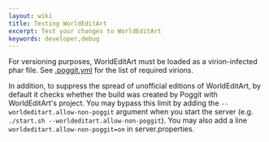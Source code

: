 ```yaml
---
layout: wiki
title: Testing WorldEditArt
excerpt: Test your changes to WorldEditArt
keywords: developer,debug
---
```


For versioning purposes, WorldEditArt must be loaded as a virion-infected phar file. See [.poggit.yml][blob/.poggit.yml]
for the list of required virions.

In addition, to suppress the spread of unofficial editions of WorldEditArt, by default it checks whether the build was
created by Poggit with WorldEditArt's project. You may bypass this limit by adding the `--worldeditart.allow-non-poggit`
argument when you start the server (e.g. `./start.sh --worldeditart.allow-non-poggit`). You may also add a line
`worldeditart.allow-non-poggit=on` in server.properties.

  [blob/.poggit.yml]: https://github.com/LegendOfMCPE/WorldEditArt/blob/epsilon/indev/.poggit.yml
